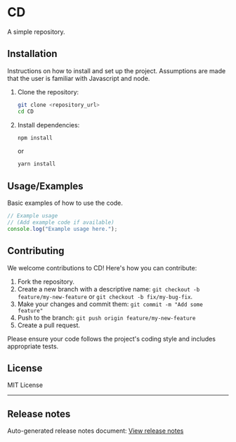 # CD

A simple repository.

## Installation

Instructions on how to install and set up the project.
Assumptions are made that the user is familiar with Javascript and node.
1.  Clone the repository:

    ```bash
    git clone <repository_url>
    cd CD
    ```

2.  Install dependencies:

    ```bash
    npm install
    ```
    or
    ```bash
    yarn install
    ```

## Usage/Examples

Basic examples of how to use the code.

```javascript
// Example usage
// (Add example code if available)
console.log("Example usage here.");
```

## Contributing

We welcome contributions to CD! Here's how you can contribute:

1.  Fork the repository.
2.  Create a new branch with a descriptive name: `git checkout -b feature/my-new-feature` or `git checkout -b fix/my-bug-fix`.
3.  Make your changes and commit them: `git commit -m "Add some feature"`
4.  Push to the branch: `git push origin feature/my-new-feature`
5.  Create a pull request.

Please ensure your code follows the project's coding style and includes appropriate tests.

## License

MIT License

---

## Release notes

Auto-generated release notes document: [View release notes](https://docs.google.com/document/d/1UMMJeLoC0HqKbb9TudHOSES3YzmKnY37zX3oEGWS9Rc/edit)
